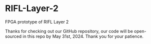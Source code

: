 # RIFL-Layer-2
FPGA prototype of RIFL Layer 2

Thanks for checking out our GitHub repository, our code will be open-sourced in this repo by May 31st, 2024. Thank you for your patience.
